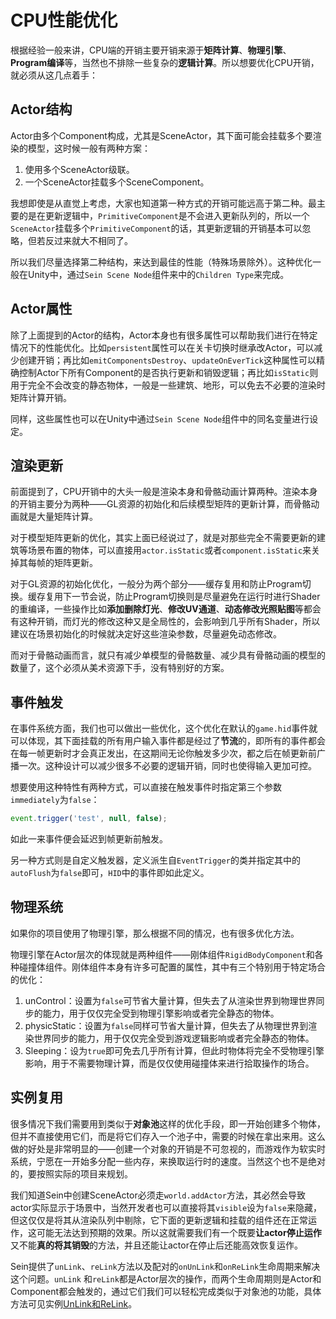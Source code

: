 # CPU性能优化

根据经验一般来讲，CPU端的开销主要开销来源于**矩阵计算**、**物理引擎**、**Program编译**等，当然也不排除一些复杂的**逻辑计算**。所以想要优化CPU开销，就必须从这几点着手：

## Actor结构

Actor由多个Component构成，尤其是SceneActor，其下面可能会挂载多个要渲染的模型，这时候一般有两种方案：  

1. 使用多个SceneActor级联。
2. 一个SceneActor挂载多个SceneComponent。

我想即使是从直觉上考虑，大家也知道第一种方式的开销可能远高于第二种。最主要的是在更新逻辑中，`PrimitiveComponent`是不会进入更新队列的，所以一个`SceneActor`挂载多个`PrimitiveComponent`的话，其更新逻辑的开销基本可以忽略，但若反过来就大不相同了。  

所以我们尽量选择第二种结构，来达到最佳的性能（特殊场景除外）。这种优化一般在Unity中，通过`Sein Scene Node`组件来中的`Children Type`来完成。

## Actor属性

除了上面提到的Actor的结构，Actor本身也有很多属性可以帮助我们进行在特定情况下的性能优化。比如`persistent`属性可以在关卡切换时继承改Actor，可以减少创建开销；再比如`emitComponentsDestroy`、`updateOnEverTick`这种属性可以精确控制Actor下所有Component的是否执行更新和销毁逻辑；再比如`isStatic`则用于完全不会改变的静态物体，一般是一些建筑、地形，可以免去不必要的渲染时矩阵计算开销。  

同样，这些属性也可以在Unity中通过`Sein Scene Node`组件中的同名变量进行设定。

## 渲染更新

前面提到了，CPU开销中的大头一般是渲染本身和骨骼动画计算两种。渲染本身的开销主要分为两种——GL资源的初始化和后续模型矩阵的更新计算，而骨骼动画就是大量矩阵计算。  

对于模型矩阵更新的优化，其实上面已经说过了，就是对那些完全不需要更新的建筑等场景布置的物体，可以直接用`actor.isStatic`或者`component.isStatic`来关掉其每帧的矩阵更新。  

对于GL资源的初始化优化，一般分为两个部分——缓存复用和防止Program切换。缓存复用下一节会说，防止Program切换则是尽量避免在运行时进行Shader的重编译，一些操作比如**添加删除灯光**、**修改UV通道**、**动态修改光照贴图**等都会有这种开销，而灯光的修改这种又是全局性的，会影响到几乎所有Shader，所以建议在场景初始化的时候就决定好这些渲染参数，尽量避免动态修改。

而对于骨骼动画而言，就只有减少单模型的骨骼数量、减少具有骨骼动画的模型的数量了，这个必须从美术资源下手，没有特别好的方案。

## 事件触发

在事件系统方面，我们也可以做出一些优化，这个优化在默认的`game.hid`事件就可以体现，其下面挂载的所有用户输入事件都是经过了**节流**的，即所有的事件都会在每一帧更新时才会真正发出，在这期间无论你触发多少次，都之后在帧更新前广播一次。这种设计可以减少很多不必要的逻辑开销，同时也使得输入更加可控。  

想要使用这种特性有两种方式，可以直接在触发事件时指定第三个参数`immediately`为`false`：  

```ts
event.trigger('test', null, false);
```

如此一来事件便会延迟到帧更新前触发。  

另一种方式则是自定义触发器，定义派生自`EventTrigger`的类并指定其中的`autoFlush`为`false`即可，`HID`中的事件即如此定义。

## 物理系统

如果你的项目使用了物理引擎，那么根据不同的情况，也有很多优化方法。  

物理引擎在Actor层次的体现就是两种组件——刚体组件`RigidBodyComponent`和各种碰撞体组件。刚体组件本身有许多可配置的属性，其中有三个特别用于特定场合的优化：  

1. unControl：设置为`false`可节省大量计算，但失去了从渲染世界到物理世界同步的能力，用于仅仅完全受到物理引擎影响或者完全静态的物体。
2. physicStatic：设置为`false`同样可节省大量计算，但失去了从物理世界到渲染世界同步的能力，用于仅仅完全受到游戏逻辑影响或者完全静态的物体。
3. Sleeping：设为`true`即可免去几乎所有计算，但此时物体将完全不受物理引擎影响，用于不需要物理计算，而是仅仅使用碰撞体来进行拾取操作的场合。

## 实例复用

很多情况下我们需要用到类似于**对象池**这样的优化手段，即一开始创建多个物体，但并不直接使用它们，而是将它们存入一个池子中，需要的时候在拿出来用。这么做的好处是非常明显的——创建一个对象的开销是不可忽视的，而游戏作为软实时系统，宁愿在一开始多分配一些内存，来换取运行时的速度。当然这个也不是绝对的，要按照实际的项目来规划。  

我们知道Sein中创建SceneActor必须走`world.addActor`方法，其必然会导致actor实际显示于场景中，当然开发者也可以直接将其`visible`设为`false`来隐藏，但这仅仅是将其从渲染队列中剔除，它下面的更新逻辑和挂载的组件还在正常运作，这可能无法达到预期的效果。所以这就需要我们有一个既要**让actor停止运作**又不能**真的将其销毁**的方法，并且还能让actor在停止后还能高效恢复运作。  

Sein提供了`unLink`、`reLink`方法以及配对的`onUnLink`和`onReLink`生命周期来解决这个问题。`unLink`
和`reLink`都是Actor层次的操作，而两个生命周期则是Actor和Component都会触发的，通过它们我们可以轻松完成类似于对象池的功能，具体方法可见实例[UnLink和ReLink](../../example/core/unlink-relink)。
